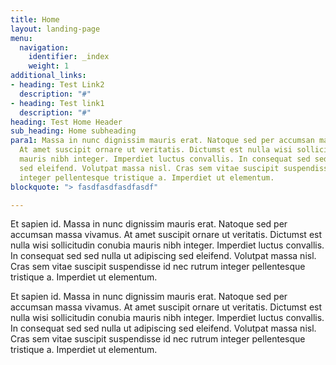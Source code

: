 ```yaml
---
title: Home
layout: landing-page
menu:
  navigation:
    identifier: _index
    weight: 1
additional_links:
- heading: Test Link2
  description: "#"
- heading: Test link1
  description: "#"
heading: Test Home Header
sub_heading: Home subheading
para1: Massa in nunc dignissim mauris erat. Natoque sed per accumsan massa vivamus.
  At amet suscipit ornare ut veritatis. Dictumst est nulla wisi sollicitudin conubia
  mauris nibh integer. Imperdiet luctus convallis. In consequat sed sed nulla ut adipiscing
  sed eleifend. Volutpat massa nisl. Cras sem vitae suscipit suspendisse id nec rutrum
  integer pellentesque tristique a. Imperdiet ut elementum.
blockquote: "> fasdfasdfasdfasdf"

---
```

Et sapien id. Massa in nunc dignissim mauris erat. Natoque sed per accumsan massa vivamus. At amet suscipit ornare ut veritatis. Dictumst est nulla wisi sollicitudin conubia mauris nibh integer. Imperdiet luctus convallis. In consequat sed sed nulla ut adipiscing sed eleifend. Volutpat massa nisl. Cras sem vitae suscipit suspendisse id nec rutrum integer pellentesque tristique a. Imperdiet ut elementum.

Et sapien id. Massa in nunc dignissim mauris erat. Natoque sed per accumsan massa vivamus. At amet suscipit ornare ut veritatis. Dictumst est nulla wisi sollicitudin conubia mauris nibh integer. Imperdiet luctus convallis. In consequat sed sed nulla ut adipiscing sed eleifend. Volutpat massa nisl. Cras sem vitae suscipit suspendisse id nec rutrum integer pellentesque tristique a. Imperdiet ut elementum.